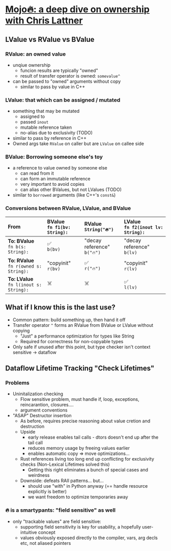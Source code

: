 # [Mojo🔥: a deep dive on ownership with Chris Lattner](https://www.youtube.com/watch?v=9ag0fPMmYPQ)

## LValue vs RValue vs BValue

### RValue: an owned value
- unqiue ownership
    - funcion results are typically "owned"
    - result of transfer operator is owned: `somevalue^`
- can be passed to "owned" arguments without copy
    - similar to pass by value in C++  

### LValue: that which can be assigned / mutated
- something that may be mutated
    - assigned to
    - passed `inout`
    - mutable reference taken
    - no-alias due to exclusivity (TODO)
- similar to pass by reference in C++
- Owned args take `RValue` on caller but are `LValue` on callee side

### BValue: Borrowing someone else's toy
- a reference to value owned by someone else
    - can read from it
    - can form an immutable reference
    - very important to avoid copies
    - can alias other BValues, but not LValues (TODO)
- similar to `borrowed` arguments (like C++'s `const&`)

### Conversions between RValue, LValue, and BValue

| From | BValue <br> `fn f1(bv: String):` | RValue <br> `String("🔥")` | LValue <br> `fn f2(inout lv: String):` |
| :--- | :--- | :--- | :--- |
| **To: BValue** <br> `fn b(s: String):` | ✅ <br> `b(bv)` | "decay reference" <br> `b("🔥")` | "decay reference" <br> `b(lv)` |
| **To: RValue** <br> `fn r(owned s: String):` | "copyinit" <br> `r(bv)` | ✅ <br> `r("🔥")` | "copyinit" <br> `r(lv)` |
| **To: LValue** <br> `fn l(inout s: String):` | ☠️ | ☠️ | ✅ <br> `l(lv)` |

## What if I know this is the last use?
- Common pattern: build something up, then hand it off
- Transfer operator `^` forms an RValue from BValue or LValue without copying
    - "Just" a performance optimization for types like String
    - Required for correctness for non-copyable types
- Only safe if unused after this point, but type checker isn't context sensitive
    -> dataflow

## Dataflow Lifetime Tracking "Check Lifetimes"

### Problems
- Uninitalization checking
    - Flow sensitive problem, must handle if, loop, exceptions, reincarantion, closures....
    - argument conventions
- "ASAP" Destructor insertion
    - As before, requires precise reasoning about value cretion and destruction
    - Upside
        - early release enables tail calls - dtors doesn't end up after the tail call
        - reduces memory usage by freeing values earlier
        - enables automatic copy => move optimizations...
    - Rust references living too long end up conflicting for exclusivity checks (Non-Lexical Lifetimes solved this)
        - Getting this right eliminates a bunch of special cases and weirdness
    - Downside: defeats RAII patterns... but...
        - should use "with" in Python anyway (== handle resource explicitly is better)
        - we want freedom to optimize temporaries away

### 🔥 is a smartypants: "field sensitive" as well
- only "trackable values" are field sensitive:
    - supporting field sensitivity is key for usability, a hopefully user-intuitive concept
    - values obviously exposed directly to the compiler, vars, arg decls etc, not aliased pointers
